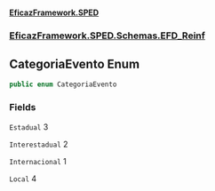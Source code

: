 #### [EficazFramework.SPED](EficazFrameworkSPED.md 'EficazFramework SPED')
### [EficazFramework.SPED.Schemas.EFD_Reinf](EficazFramework.SPED.Schemas.EFD_Reinf.md 'EficazFramework.SPED.Schemas.EFD_Reinf')

## CategoriaEvento Enum

```csharp
public enum CategoriaEvento
```
### Fields

<a name='EficazFramework.SPED.Schemas.EFD_Reinf.CategoriaEvento.Estadual'></a>

`Estadual` 3

<a name='EficazFramework.SPED.Schemas.EFD_Reinf.CategoriaEvento.Interestadual'></a>

`Interestadual` 2

<a name='EficazFramework.SPED.Schemas.EFD_Reinf.CategoriaEvento.Internacional'></a>

`Internacional` 1

<a name='EficazFramework.SPED.Schemas.EFD_Reinf.CategoriaEvento.Local'></a>

`Local` 4